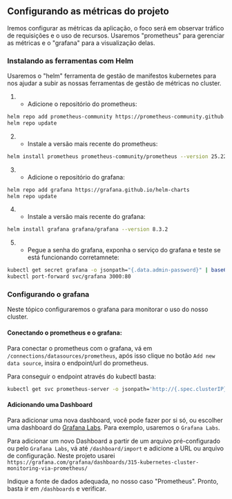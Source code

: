 ## Configurando as métricas do projeto

Iremos configurar as métricas da aplicação, o foco será em observar tráfico de requisições e o uso de recursos. Usaremos "prometheus" para gerenciar as métricas e o "grafana" para a visualização delas.

### Instalando as ferramentas com Helm

Usaremos o "helm" ferramenta de gestão de manifestos kubernetes para nos ajudar a subir as nossas ferramentas de gestão de métricas no cluster.

1) - Adicione o repositório do prometheus: 
```bash
helm repo add prometheus-community https://prometheus-community.github.io/helm-charts
helm repo update
```

2) - Instale a versão mais recente do prometheus:
```bash
helm install prometheus prometheus-community/prometheus --version 25.22.0
```

3) - Adicione o repositório do grafana:
```bash
helm repo add grafana https://grafana.github.io/helm-charts
helm repo update
```

4) - Instale a versão mais recente do grafana:
```bash
helm install grafana grafana/grafana --version 8.3.2
```

5) - Pegue a senha do grafana, exponha o serviço do grafana e teste se está funcionando corretamnete:
```bash
kubectl get secret grafana -o jsonpath="{.data.admin-password}" | base64 --decode ; echo
kubectl port-forward svc/grafana 3000:80
```

### Configurando o grafana

Neste tópico configuraremos o grafana para monitorar o uso do nosso cluster. 

#### Conectando o prometheus e o grafana:

Para conectar o prometheus com o grafana, vá em `/connections/datasources/prometheus`, após isso clique no botão `Add new data source`, insira o endpoint/url do prometheus.

Para conseguir o endpoint através do kubectl basta:

```bash
kubectl get svc prometheus-server -o jsonpath='http://{.spec.clusterIP}:{.spec.ports[0].port}'
```

#### Adicionando uma Dashboard

Para adicionar uma nova dashboard, você pode fazer por si só, ou escolher uma dashboard do [Grafana Labs](https://grafana.com/grafana/dashboards). Para exemplo, usaremos o `Grafana Labs`. 

Para adicionar um novo Dashboard a partir de um arquivo pré-configurado ou pelo `Grafana Labs`, vá até `/dashboard/import` e adicione a URL ou arquivo de configuração. Neste projeto usarei 
```https://grafana.com/grafana/dashboards/315-kubernetes-cluster-monitoring-via-prometheus/```

Indique a fonte de dados adequada, no nosso caso "Prometheus". Pronto, basta ir em `/dashboards` e verificar. 

